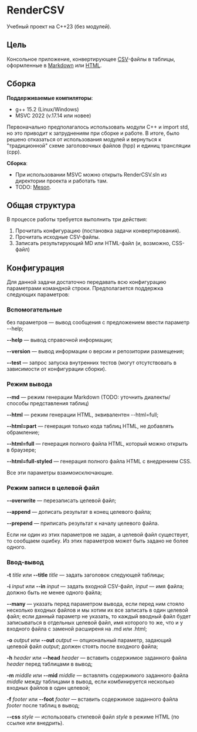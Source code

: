 ﻿# RenderCSV

Учебный проект на C++23 (без модулей).

## Цель

Консольное приложение, конвертирующее [CSV](https://ru.wikipedia.org/wiki/CSV)-файлы
в таблицы, оформленные в [Markdown](https://www.codecademy.com/resources/docs/markdown/tables) или [HTML](https://www.w3schools.com/html/html_tables.asp).

## Сборка

**Поддерживаемые компиляторы**:

- g++ 15.2 (Linux/Windows)
- MSVC 2022 (v.17.14 или новее)

Первоначально предполагалось использовать модули C++ и import std, но это приводит к затруднениям при сборке и работе.
В итоге, было решено отказаться от использования модулей и вернуться к "традиционной" схеме заголовочных файлов (hpp) и единиц трансляции (cpp).

**Сборка**:

- При использовании MSVC можно открыть RenderCSV.sln из директории проекта и работать там.
- TODO: [Meson](https://mesonbuild.com/).

## Общая структура

В процессе работы требуется выполнить три действия:

1. Прочитать конфигурацию (постановка задачи конвертирования).
2. Прочитать исходные CSV-файлы.
3. Записать результирующий MD или HTML-файл (и, возможно, CSS-файл)

## Конфигурация

Для данной задачи достаточно передавать всю конфигурацию параметрами командной строки.
Предполагается поддержка следующих параметров:

### Вспомогательные

без параметров — вывод сообщения с предложением ввести параметр --help;

**--help** — вывод справочной информации;

**--version** — вывод информации о версии и репозитории размещения;

**--test** — запрос запуска внутренних тестов (могут отсутствовать в зависимости от конфигурации сборки).

### Режим вывода

**--md** — режим генерации Markdown (TODO: уточнить диалекты/способы представления таблиц)

**--html** — режим генерации HTML, эквивалентен --html=full;

**--html=part** — генерация только кода таблиц HTML, не добавлять обрамление;

**--html=full** — генерация полного файла HTML, который можно открыть в браузере;

**--html=full-styled** — генерация полного файла HTML с внедрением CSS.

Все эти параметры взаимоисключающие.

### Режим записи в целевой файл

**--overwrite** — перезаписать целевой файл;

**--append** — дописать результат в конец целевого файла;

**--prepend** — приписать результат к началу целевого файла.

Если ни один из этих параметров не задан, а целевой файл существует, то сообщаем ошибку.
Из этих параметров может быть задано не более одного.

### Ввод-вывод

**-t** *title* или **--title** *title* — задать заголовок следующей таблицы;

**-i** *input* или **--in** *input* — задать входной CSV-файл, *input* — имя файла;
должно быть не менее одного файла;

**--many** — указать перед параметром вывода, если перед ним стояло несколько входных файлов и мы хотим их все записать в один целевой файл;
если данный параметр не указать, то каждый вводный файл будет записываться в отдельных целевой файл, имя которого то же, что и у входного файла с заменой расширеня на .md или .html;

**-o** *output* или **--out** *output* — опциональный параметр, задающий целевой файл *output*;
должен стоять после входного файла;

**-h** *header* или **--head** *header* — вставить содержимое заданного файла *header* перед таблицами в вывод;

**-m** *middle* или **--mid** *middle* — вставлять содержимого заданного файла *middle* между таблицами в вывод, если комбинируется несколько входных файлов в один целевой;

**-f** *footer* или **--foot** *footer* — вставить содержимое заданного файла *footer* после таблиц в вывод;

**--css** *style* — использовать стилевой файл *style* в режиме HTML (по ссылке или внедрить).

